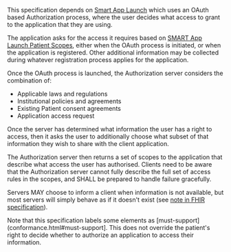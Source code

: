This specification depends on [Smart App Launch](http://hl7.org/fhir/smart-app-launch) which uses an OAuth based Authorization process,
where the user decides what access to grant to the application that they are using. 

The application asks for the access it requires based on [SMART App Launch Patient Scopes](http://hl7.org/fhir/smart-app-launch/scopes-and-launch-context/index.html#patient-specific-scopes), either when the OAuth process is initiated, 
or when the application is registered. Other additional information may be collected during whatever registration process applies 
for the application. 

Once the OAuth process is launched, the Authorization server considers the combination of:

* Applicable laws and regulations
* Institutional policies and agreements 
* Existing Patient consent agreements
* Application access request 

Once the server has determined what information the user has a right to access, then it asks the user to 
additionally choose what subset of that information they wish to share with the client
application. 

The Authorization server then returns a set of scopes to the application that describe what access
the user has authorised. Clients need to be aware that the Authorization server cannot fully describe 
the full set of access rules in the scopes, and SHALL be prepared to handle failure gracefully. 

Servers MAY choose to inform a client when information is not available, but most servers will simply 
behave as if it doesn't exist (see [note in FHIR specification](http://hl7.org/fhir/security.html#AccessDenied)).

Note that this specification labels some elements as [must-support](conformance.html#must-support]. This 
does not override the patient's right to decide whether to authorize an application to access their information.


